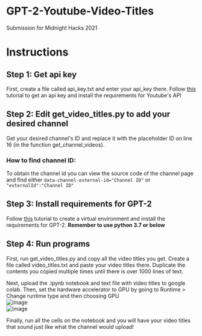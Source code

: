 # GPT-2-Youtube-Video-Titles
Submission for Midnight Hacks 2021

# Instructions

## Step 1: Get api key
First, create a file called api_key.txt and enter your api_key there. Follow <a href = "https://www.youtube.com/watch?v=th5_9woFJmk&ab_channel=CoreySchafer">this</a> tutorial to get an api key and install the requirements for Youtube's API

## Step 2: Edit get_video_titles.py to add your desired channel
Get your desired channel's ID and replace it with the placeholder ID on line 16 (in the function get_channel_videos).

### How to find channel ID:
To obtain the channel id you can view the source code of the channel page and find either ```data-channel-external-id="Channel ID"``` or ```"externalId":"Channel ID"```

## Step 3: Install requirements for GPT-2
Follow <a href = "https://medium.com/analytics-vidhya/installing-the-requirements-for-gpt-2-tensorflow-pytorch-and-transformers-9105348f10f4">this</a> tutorial to create a virtual environment and install the requirements for GPT-2. **Remember to use python 3.7 or below**

## Step 4: Run programs
First, run get_video_titles.py and copy all the video titles you get. Create a file called video_titles.txt and paste your video titles there. Duplicate the contents you copied multiple times until there is over 1000 lines of text.

Next, upload the .ipynb notebook and text file with video titles to google colab. Then, set the hardware accelerator to GPU by going to Runtime > Change runtime type and then choosing GPU<br>
![image](https://user-images.githubusercontent.com/66331423/140658129-a1858378-0c0d-40c3-bf3d-e777b75e5cbe.png)<br>
![image](https://user-images.githubusercontent.com/66331423/140658088-d60c02cf-ac9c-41c1-be77-69519e96f454.png)<br>

Finally, run all the cells on the notebook and you will have your video titles that sound just like what the channel would upload!



